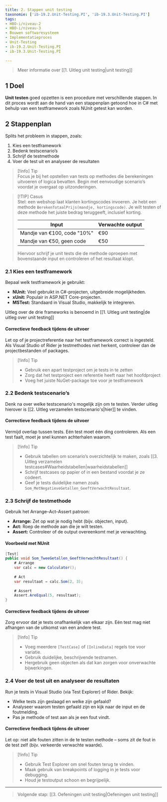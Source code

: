 ```yaml
---
title: 2. Stappen unit testing
taxonomie: ['ib-19.2.Unit-Testing.PI', 'ib-19.3.Unit-Testing.PI']
tags:
- HBO-i/niveau-2
- HBO-i/niveau-3
- Bouwen softwaresysteem
- Implementatieproces
- Unit-Testing
- ib-19.2.Unit-Testing.PI
- ib-19.3.Unit-Testing.PI
 
---
```


> Meer informatie over [[1. Uitleg unit testing|unit testing]]

## 1 Doel
**Unit testen** goed opzetten is een procedure met verschillende stappen. In dit proces wordt aan de hand van een stappenplan getoond hoe in C# met behulp van een testframework zoals NUnit getest kan worden.

## 2 Stappenplan
Splits het probleem in stappen, zoals:
1. Kies een testframework
2. Bedenk testscenario’s
3. Schrijf de testmethode
4. Voer de test uit en analyseer de resultaten

> [!info] Tip  
> Focus je bij het opstellen van tests op methodes die berekeningen uitvoeren of logica bevatten. Begin met eenvoudige scenario’s voordat je overgaat op uitzonderingen.

> [!TIP] Casus  
> Stel: een webshop laat klanten kortingscodes invoeren. Je hebt een methode `BerekenTotaalPrijs(mandje, kortingscode)`. Je wilt testen of deze methode het juiste bedrag teruggeeft, inclusief korting.
> 
> |Input|Verwachte output|
> |---|---|
> |Mandje van €100, code "10%"|€90|
> |Mandje van €50, geen code|€50|
> 
> Hiervoor schrijf je unit tests die de methode oproepen met bovenstaande input en controleren of het resultaat klopt.

### 2.1 Kies een testframework
Bepaal welk testframework je gebruikt:
- **NUnit:** Veel gebruikt in C#-projecten, uitgebreide mogelijkheden.
- **xUnit:** Populair in ASP.NET Core-projecten.
- **MSTest:** Standaard in Visual Studio, makkelijk te integreren.

Uitleg over de drie frameworks is benoemd in [[1. Uitleg unit testing|de uitleg over unit testing]]

#### Correctieve feedback tijdens de uitvoer
Let op of je projectreferentie naar het testframework correct is ingesteld. Als Visual Studio of Rider je testmethodes niet herkent, controleer dan de projectbestanden of packages.

> [!info] Tip
> - Gebruik een apart testproject om je tests in te zetten
> - Zorg dat het testproject een referentie heeft naar het hoofdproject
> - Voeg het juiste NuGet-package toe voor je testframework

### 2.2 Bedenk testscenario’s
Denk na over welke testscenario's mogelijk zijn om te testen. Verder uitleg hierover is [[2. Uitleg verzamelen testscenario's|hier]] te vinden.

#### Correctieve feedback tijdens de uitvoer
Vermijd overlap tussen tests. Eén test moet één ding controleren. Als een test faalt, moet je snel kunnen achterhalen waarom.

> [!info] Tip
> - Gebruik tabellen om scenario’s overzichtelijk te maken, zoals [[3. Uitleg verzamelen testcases#Waarheidstabellen|waarheidstabellen]]
> - Schrijf testcases op papier of in een bestand voordat je ze codeert.
> - Geef je tests duidelijke namen zoals `Som_MetNegatieveGetallen_GeeftVerwachtResultaat`.

### 2.3 Schrijf de testmethode
Gebruik het Arrange–Act–Assert patroon:
- **Arrange:** Zet op wat je nodig hebt (bijv. objecten, input).
- **Act:** Roep de methode aan die je wilt testen.
- **Assert:** Controleer of de output overeenkomt met je verwachting.

#### Voorbeeld met NUnit
```csharp
[Test] 
public void Som_TweeGetallen_GeeftVerwachtResultaat() {   
	# Arrange  
	var calc = new Calculator();    
	 	
	# Act
	var resultaat = calc.Som(2, 3);   
	
	# Assert
	Assert.AreEqual(5, resultaat); 
}
```

#### Correctieve feedback tijdens de uitvoer
Zorg ervoor dat je tests onafhankelijk van elkaar zijn. Eén test mag niet afhangen van de uitkomst van een andere test.

> [!info] Tip
> - Voeg meerdere `[TestCase]` of `[InlineData]` regels toe voor variatie.
> - Gebruik duidelijke, beschrijvende testnamen.
> - Hergebruik geen objecten als dat kan zorgen voor onverwachte bijwerkingen.

### 2.4 Voer de test uit en analyseer de resultaten
Run je tests in Visual Studio (via Test Explorer) of Rider. Bekijk:
- Welke tests zijn geslaagd en welke zijn gefaald?
- Analyseer waarom testen gefaald zijn en kijk naar de input en de foutmelding.
- Pas je methode of test aan als je een fout vindt.

#### Correctieve feedback tijdens de uitvoer
Let op: niet alle fouten zitten in de te testen methode – soms zit de fout in de test zelf (bijv. verkeerde verwachte waarde).

> [!info] Tip
> - Gebruik Test Explorer om snel fouten terug te vinden.
> - Maak gebruik van breakpoints of logging in je tests voor debugging.
> - Houd je testoutput schoon en begrijpelijk.

---

> Volgende stap: [[3. Oefeningen unit testing|Oefeningen unit testing]]
